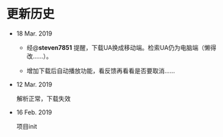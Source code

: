 # 更新历史 

- 18 Mar. 2019  

  * 经@**steven7851** 提醒，下载UA换成移动端。检索UA仍为电脑端（懒得改……）。

  * 增加下载后自动播放功能，看反馈再看看是否要取消……

- 12 Mar. 2019   

  解析正常，下载失效

- 16 Feb. 2019  

  项目init  
